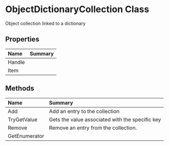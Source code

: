 # ObjectDictionaryCollection<T> Class

Object collection linked to a dictionary

## Properties

| Name | Summary | 
| :- | :- | 
| Handle |  | 
| Item |  | 

## Methods

| Name | Summary | 
| :- | :- | 
| Add | Add an entry to the collection | 
| TryGetValue | Gets the value associated with the specific key | 
| Remove | Remove an entry from the collection. | 
| GetEnumerator |  | 

